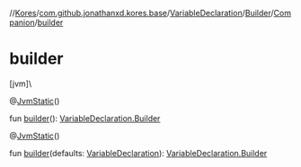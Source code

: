 //[Kores](../../../../../index.md)/[com.github.jonathanxd.kores.base](../../../index.md)/[VariableDeclaration](../../index.md)/[Builder](../index.md)/[Companion](index.md)/[builder](builder.md)

# builder

[jvm]\

@[JvmStatic](https://kotlinlang.org/api/latest/jvm/stdlib/kotlin.jvm/-jvm-static/index.html)()

fun [builder](builder.md)(): [VariableDeclaration.Builder](../index.md)

@[JvmStatic](https://kotlinlang.org/api/latest/jvm/stdlib/kotlin.jvm/-jvm-static/index.html)()

fun [builder](builder.md)(defaults: [VariableDeclaration](../../index.md)): [VariableDeclaration.Builder](../index.md)
